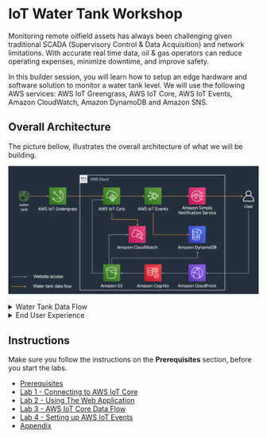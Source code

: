 # IoT Water Tank Workshop

Monitoring remote oilfield assets has always been challenging given traditional SCADA (Supervisory Control & Data Acquisition) and network limitations. With accurate real time data, oil & gas operators can reduce operating expenses, minimize downtime, and improve safety. 

In this builder session, you will learn how to setup an edge hardware and software solution to monitor a water tank level. We will use the following AWS services: AWS IoT Greengrass, AWS IoT Core, AWS IoT Events, Amazon CloudWatch, Amazon DynamoDB and Amazon SNS.

## Overall Architecture

The picture bellow, illustrates the overall architecture of what we will be building.

![](docs/imgs/overall-architecture.png)


<details>
    <summary>Water Tank Data Flow</summary>

On the left hand side, you can see the water tank device. It has a tank level sensor connected to a device running AWS GreenGrass that will send telemetry data to AWS IoT Core over MQTT. Once telemetry data is received on AWS IoT Core, it will:

1. Save a **tankLevel** custom metric on Amazon CloudWatch, so that we can plot tank level values over time.
2. Pushes the data through AWS IoT Events, so we can keep track if the tank level is within acceptable thresholds or not. Whenever the tank level exceeds the maximum threshold value, it will push a notification to an Amazon SNS topic, so that subscripers to that topic can receive an e-mail or text message notification. The same is true, whenever the tank level comes back to a value below the maximum level threshold.
</details>

<details>
    <summary>End User Experience</summary>

On the right hand side, you have a user that accesses a website running on S3 to monitor the water tank level. The website interact with 3 AWS services:

1. It subscribes to an AWS IoT Core topic, to receive live telemetry from the tank.
2. It can fetch historical water tank levels from Amazon CloudWatch logs
3. I also fetchs an Amazon DynamoDB table, to display tank level threshold events.

The animation bellow will give you an idea of what the user experience is like on that web application.

![](docs/imgs/webapp-ux.gif)
</details>


## Instructions

Make sure you follow the instructions on the **Prerequisites** section, before you start the labs.

- [Prerequisites](docs/instructions/0-prereqs.md)
- [Lab 1 - Connecting to AWS IoT Core](docs/instructions/1-connecting-wt-iot-core.md)
- [Lab 2 - Using The Web Application](docs/instructions/2-webapp.md)
- [Lab 3 - AWS IoT Core Data Flow](docs/instructions/3-iot-core-data-flow.md)
- [Lab 4 - Setting up AWS IoT Events](docs/instructions/4-iot-events.md)
- [Appendix](docs/appendix/appendix.md)